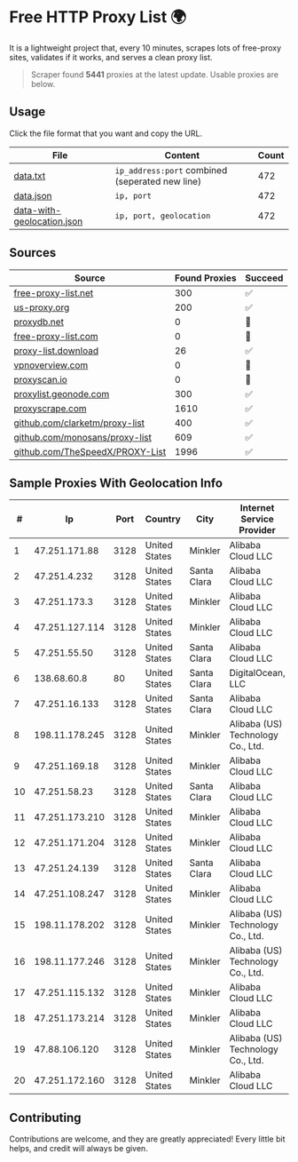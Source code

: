 
# Free HTTP Proxy List 🌍

It is a lightweight project that, every 10 minutes, scrapes lots of free-proxy sites, validates if it works, and serves a clean proxy list.


> Scraper found **5441** proxies at the latest update. Usable proxies are below.

## Usage

Click the file format that you want and copy the URL.


|File|Content|Count|
|----|-------|-----|
|[data.txt](https://raw.githubusercontent.com/themiralay/Proxy-List-World/master/data.txt)|`ip_address:port` combined (seperated new line)|472|
|[data.json](https://raw.githubusercontent.com/themiralay/Proxy-List-World/master/data.json)|`ip, port`|472|
|[data-with-geolocation.json](https://raw.githubusercontent.com/themiralay/Proxy-List-World/master/data-with-geolocation.json)|`ip, port, geolocation`|472|

## Sources

|Source|Found Proxies|Succeed|
|------|-------------|-------|
|[free-proxy-list.net](https://free-proxy-list.net)|300|✅|
|[us-proxy.org](https://www.us-proxy.org)|200|✅|
|[proxydb.net](http://proxydb.net)|0|🚫|
|[free-proxy-list.com](https://free-proxy-list.com/?page=&port=&type%5B%5D=http&type%5B%5D=https&up_time=0&search=Search)|0|🚫|
|[proxy-list.download](https://www.proxy-list.download/HTTP)|26|✅|
|[vpnoverview.com](https://vpnoverview.com/privacy/anonymous-browsing/free-proxy-servers)|0|🚫|
|[proxyscan.io](https://www.proxyscan.io)|0|🚫|
|[proxylist.geonode.com](https://proxylist.geonode.com/api/proxy-list?limit=300&page=1&sort_by=lastChecked&sort_type=desc&protocols=http,https)|300|✅|
|[proxyscrape.com](https://api.proxyscrape.com/v2/?request=displayproxies&protocol=http&timeout=10000&country=all&ssl=all&anonymity=all)|1610|✅|
|[github.com/clarketm/proxy-list](https://raw.githubusercontent.com/clarketm/proxy-list/master/proxy-list-raw.txt)|400|✅|
|[github.com/monosans/proxy-list](https://raw.githubusercontent.com/monosans/proxy-list/main/proxies/http.txt)|609|✅|
|[github.com/TheSpeedX/PROXY-List](https://raw.githubusercontent.com/TheSpeedX/PROXY-List/master/http.txt)|1996|✅|


## Sample Proxies With Geolocation Info

|#|Ip|Port|Country|City|Internet Service Provider|
|-|--|----|-------|----|-------------------------|
|1|47.251.171.88|3128|United States|Minkler|Alibaba Cloud LLC|
|2|47.251.4.232|3128|United States|Santa Clara|Alibaba Cloud LLC|
|3|47.251.173.3|3128|United States|Minkler|Alibaba Cloud LLC|
|4|47.251.127.114|3128|United States|Minkler|Alibaba Cloud LLC|
|5|47.251.55.50|3128|United States|Santa Clara|Alibaba Cloud LLC|
|6|138.68.60.8|80|United States|Santa Clara|DigitalOcean, LLC|
|7|47.251.16.133|3128|United States|Santa Clara|Alibaba Cloud LLC|
|8|198.11.178.245|3128|United States|Minkler|Alibaba (US) Technology Co., Ltd.|
|9|47.251.169.18|3128|United States|Minkler|Alibaba Cloud LLC|
|10|47.251.58.23|3128|United States|Santa Clara|Alibaba Cloud LLC|
|11|47.251.173.210|3128|United States|Minkler|Alibaba Cloud LLC|
|12|47.251.171.204|3128|United States|Minkler|Alibaba Cloud LLC|
|13|47.251.24.139|3128|United States|Santa Clara|Alibaba Cloud LLC|
|14|47.251.108.247|3128|United States|Minkler|Alibaba Cloud LLC|
|15|198.11.178.202|3128|United States|Minkler|Alibaba (US) Technology Co., Ltd.|
|16|198.11.177.246|3128|United States|Minkler|Alibaba (US) Technology Co., Ltd.|
|17|47.251.115.132|3128|United States|Minkler|Alibaba Cloud LLC|
|18|47.251.173.214|3128|United States|Minkler|Alibaba Cloud LLC|
|19|47.88.106.120|3128|United States|Minkler|Alibaba (US) Technology Co., Ltd.|
|20|47.251.172.160|3128|United States|Minkler|Alibaba Cloud LLC|



## Contributing

Contributions are welcome, and they are greatly appreciated! Every
little bit helps, and credit will always be given.

